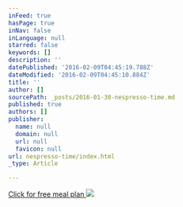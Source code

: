 ```yaml
---
inFeed: true
hasPage: true
inNav: false
inLanguage: null
starred: false
keywords: []
description: ''
datePublished: '2016-02-09T04:45:19.788Z'
dateModified: '2016-02-09T04:45:10.884Z'
title: ''
author: []
sourcePath: _posts/2016-01-30-nespresso-time.md
published: true
authors: []
publisher:
  name: null
  domain: null
  url: null
  favicon: null
url: nespresso-time/index.html
_type: Article

---
```

[Click for free meal plan ][0]
![](https://the-grid-user-content.s3-us-west-2.amazonaws.com/b7759407-2763-4415-9a40-36b96abd4d75.JPG)

[0]: https://extranet.securefreedom.com/MillionDollarBody/csShopping/ShoppingCart.asp?Cat=&ProductID=